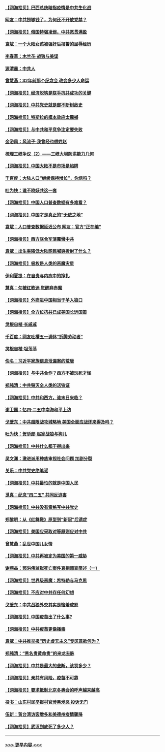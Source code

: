 #### [【网海拾贝】巴西总统暗指疫情是中共生化战](../pages/nsc993/n12938999.md?t=05121301) 
#### [网友：中共捞够钱了，为何还不开放党禁？](../pages/nsc993/n12938952.md?t=05121301) 
#### [【网海拾贝】俄国恃强凌弱，中共恶贯满盈](../pages/nsc993/n12936626.md?t=05121301) 
#### [袁斌：一个大陆女孩被强奸后报警的屈辱经历](../pages/nsc993/n12936547.md?t=05121301) 
#### [李春草：木兰花·战狼与美谍](../pages/nsc993/n12935995.md?t=05121301) 
#### [源清晨：中共人](../pages/nsc993/n12935589.md?t=05121301) 
#### [曾慧燕：32年前那个纪念会 改变多少人命运](../pages/nsc993/n12934233.md?t=05121301) 
#### [【网海拾贝】经济脱钩是联手抗共成功的关键](../pages/nsc993/n12934176.md?t=05121301) 
#### [【网海拾贝】中共党史就是部不断树敌史](../pages/nsc993/n12932844.md?t=05121301) 
#### [【网海拾贝】特斯拉的模本效应太震撼](../pages/nsc993/n12925626.md?t=05121301) 
#### [【网海拾贝】与中共和平竞争注定要失败](../pages/nsc993/n12923326.md?t=05121301) 
#### [金浴凤：风流子‧我曾经也想姓赵](../pages/nsc993/n12920911.md?t=05121301) 
#### [梳理三峡争议（2）——三峡大坝防洪能力几何](../pages/nsc993/n12920173.md?t=05121301) 
#### [【网海拾贝】中国大陆不是市场是陷阱](../pages/nsc993/n12920143.md?t=05121301) 
#### [千百度：大陆人口“继续保持增长”，你信吗？](../pages/nsc993/n12918946.md?t=05121301) 
#### [吐为快：谁不晓妖共这一套](../pages/nsc993/n12918941.md?t=05121301) 
#### [【网海拾贝】中国人口普查数据有多难看？](../pages/nsc993/n12917822.md?t=05121301) 
#### [【网海拾贝】中国才是真正的“无依之地”](../pages/nsc993/n12915845.md?t=05121301) 
#### [袁斌：人口普查数据延迟公布 网友：官方“正在编”](../pages/nsc993/n12915748.md?t=05121301) 
#### [【网海拾贝】西方联合军演震慑中共](../pages/nsc993/n12913466.md?t=05121301) 
#### [袁斌：出生率降低大陆网民喊爽折射了什么？](../pages/nsc993/n12913365.md?t=05121301) 
#### [【网海拾贝】极权是人类的恶魔灾星](../pages/nsc993/n12910697.md?t=05121301) 
#### [伊利夏提：在自责与内疚中的挣扎](../pages/nsc993/n12910493.md?t=05121301) 
#### [慧真：勿被红歌迷 觉醒弃赤魔](../pages/nsc993/n12910485.md?t=05121301) 
#### [【网海拾贝】外商进中国相当于羊入狼口](../pages/nsc993/n12908274.md?t=05121301) 
#### [【网海拾贝】全方位抗共已成美国长远国策](../pages/nsc993/n12906878.md?t=05121301) 
#### [灵根自植‧长戚戚](../pages/nsc993/n12905585.md?t=05121301) 
#### [千百度：网友吐槽五一调休“折腾劳动者”](../pages/nsc993/n12905934.md?t=05121301) 
#### [灵根自植‧坦荡荡](../pages/nsc993/n12905562.md?t=05121301) 
#### [佚名：习近平家族信息泄漏案的荒唐](../pages/nsc993/n12904705.md?t=05121301) 
#### [【网海拾贝】与中共合作？西方不被玩死才怪](../pages/nsc993/n12903873.md?t=05121301) 
#### [郑纯清：中共毁灭全人类的活铁证](../pages/nsc993/n12903785.md?t=05121301) 
#### [【网海拾贝】中共和西方，谁末日来临？](../pages/nsc993/n12903482.md?t=05121301) 
#### [谢卫国：忆四‧二五中南海和平上访](../pages/nsc993/n12902192.md?t=05121301) 
#### [戈壁东：中共超限战攻城略地 美国全面应战还来得及吗？](../pages/nsc993/n12902297.md?t=05121301) 
#### [吐为快：贺骄郎‧赵家战狼与狗儿](../pages/nsc993/n12902280.md?t=05121301) 
#### [【网海拾贝】中共什么都干得出来](../pages/nsc993/n12897500.md?t=05121301) 
#### [吴文渊：激进派用种族审视社会问题 加剧分裂](../pages/nsc993/n12893881.md?t=05121301) 
#### [关乐：中共党史绝笔谣](../pages/nsc993/n12897270.md?t=05121301) 
#### [【网海拾贝】中共最怕的就是中国人民](../pages/nsc993/n12894705.md?t=05121301) 
#### [觅真：纪念“四二五” 共同反迫害](../pages/nsc993/n12894553.md?t=05121301) 
#### [【网海拾贝】中共没有资格写中共党史](../pages/nsc993/n12892231.md?t=05121301) 
#### [郑黎明：从《红舞鞋》原型到“新冠”后遗症](../pages/nsc993/n12890469.md?t=05121301) 
#### [【网海拾贝】美国应采取对等原则应对中共](../pages/nsc993/n12889176.md?t=05121301) 
#### [曾慧燕：乱世中国儿女情](../pages/nsc993/n12887931.md?t=05121301) 
#### [【网海拾贝】中共再被定为美国的第一威胁](../pages/nsc993/n12887580.md?t=05121301) 
#### [谢燕益：郭洪伟监狱死亡案件真相调查简述（一）](../pages/nsc993/n12885648.md?t=05121301) 
#### [【网海拾贝】世界级恶魔：希特勒与马克思](../pages/nsc993/n12884062.md?t=05121301) 
#### [【网海拾贝】不应对中共存任何幻想](../pages/nsc993/n12881460.md?t=05121301) 
#### [戈壁东：中共战狼外交其实是恼羞成怒](../pages/nsc993/n12880392.md?t=05121301) 
#### [【网海拾贝】中国疫苗出了什么事?](../pages/nsc993/n12879124.md?t=05121301) 
#### [【网海拾贝】中共疫苗更像播毒](../pages/nsc993/n12876631.md?t=05121301) 
#### [袁斌：中共推举报“历史虚无主义”专区意欲何为？](../pages/nsc993/n12876530.md?t=05121301) 
#### [郑纯清：“黑名贵黄命贵”的来龙去脉](../pages/nsc993/n12875589.md?t=05121301) 
#### [【网海拾贝】中共是最大的垄断，该罚多少？](../pages/nsc993/n12874006.md?t=05121301) 
#### [【网海拾贝】亲共有风险，疫苗不可靠](../pages/nsc993/n12872224.md?t=05121301) 
#### [【网海拾贝】要求抵制北京冬奥会的呼声越来越高](../pages/nsc993/n12868962.md?t=05121301) 
#### [投书：山东村民举报村官涉黑涉恶 投诉无门](../pages/nsc993/n12869726.md?t=05121301) 
#### [伍新：贺台湾访客增多和美德州疫情骤降](../pages/nsc993/n12865651.md?t=05121301) 
#### [【网海拾贝】武汉到底死了多少人？](../pages/nsc993/n12863707.md?t=05121301) 

----
#### [ >>> 更早内容 <<< ](../indexes/nsc993-earlier.md)
